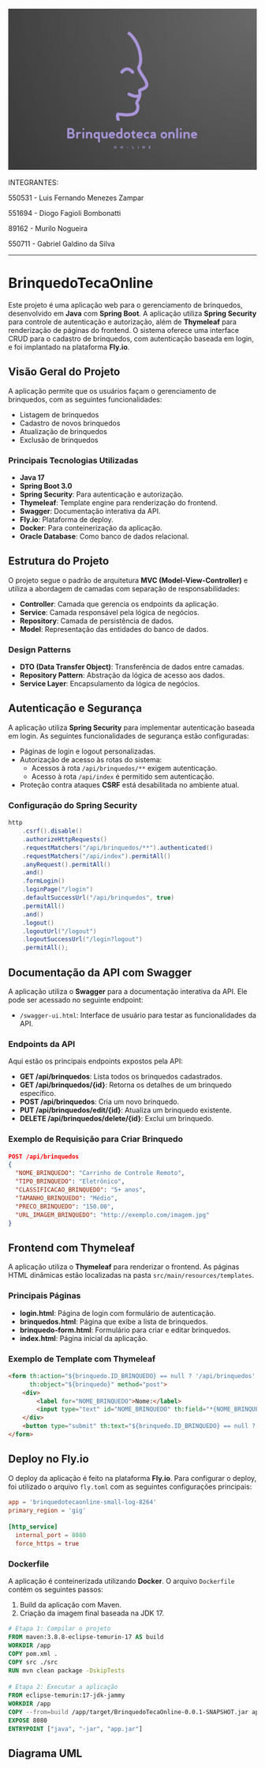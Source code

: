 ![Logo BrinquedotecaOnline](https://github.com/MuriloNogr/CheckPoint2-JavaAdvanced/blob/main/BrinquedoTeca.png)

INTEGRANTES: 

550531 - Luis Fernando Menezes Zampar

551694 - Diogo Fagioli Bombonatti

89162 - Murilo Nogueira

550711 - Gabriel Galdino da Silva

------------------------------------------

# BrinquedoTecaOnline

Este projeto é uma aplicação web para o gerenciamento de brinquedos, desenvolvido em **Java** com **Spring Boot**. A aplicação utiliza **Spring Security** para controle de autenticação e autorização, além de **Thymeleaf** para renderização de páginas do frontend. O sistema oferece uma interface CRUD para o cadastro de brinquedos, com autenticação baseada em login, e foi implantado na plataforma **Fly.io**.

## Visão Geral do Projeto

A aplicação permite que os usuários façam o gerenciamento de brinquedos, com as seguintes funcionalidades:

- Listagem de brinquedos
- Cadastro de novos brinquedos
- Atualização de brinquedos
- Exclusão de brinquedos

### Principais Tecnologias Utilizadas

- **Java 17**
- **Spring Boot 3.0**
- **Spring Security**: Para autenticação e autorização.
- **Thymeleaf**: Template engine para renderização do frontend.
- **Swagger**: Documentação interativa da API.
- **Fly.io**: Plataforma de deploy.
- **Docker**: Para conteinerização da aplicação.
- **Oracle Database**: Como banco de dados relacional.

## Estrutura do Projeto

O projeto segue o padrão de arquitetura **MVC (Model-View-Controller)** e utiliza a abordagem de camadas com separação de responsabilidades:

- **Controller**: Camada que gerencia os endpoints da aplicação.
- **Service**: Camada responsável pela lógica de negócios.
- **Repository**: Camada de persistência de dados.
- **Model**: Representação das entidades do banco de dados.

### Design Patterns

- **DTO (Data Transfer Object)**: Transferência de dados entre camadas.
- **Repository Pattern**: Abstração da lógica de acesso aos dados.
- **Service Layer**: Encapsulamento da lógica de negócios.

## Autenticação e Segurança

A aplicação utiliza **Spring Security** para implementar autenticação baseada em login. As seguintes funcionalidades de segurança estão configuradas:

- Páginas de login e logout personalizadas.
- Autorização de acesso às rotas do sistema: 
    - Acessos à rota `/api/brinquedos/**` exigem autenticação.
    - Acesso à rota `/api/index` é permitido sem autenticação.
- Proteção contra ataques **CSRF** está desabilitada no ambiente atual.
  
### Configuração do Spring Security

```java
http
    .csrf().disable()
    .authorizeHttpRequests()
    .requestMatchers("/api/brinquedos/**").authenticated()
    .requestMatchers("/api/index").permitAll()
    .anyRequest().permitAll()
    .and()
    .formLogin()
    .loginPage("/login")
    .defaultSuccessUrl("/api/brinquedos", true)
    .permitAll()
    .and()
    .logout()
    .logoutUrl("/logout")
    .logoutSuccessUrl("/login?logout")
    .permitAll();
```

## Documentação da API com Swagger

A aplicação utiliza o **Swagger** para a documentação interativa da API. Ele pode ser acessado no seguinte endpoint:

- `/swagger-ui.html`: Interface de usuário para testar as funcionalidades da API.

### Endpoints da API

Aqui estão os principais endpoints expostos pela API:

- **GET /api/brinquedos**: Lista todos os brinquedos cadastrados.
- **GET /api/brinquedos/{id}**: Retorna os detalhes de um brinquedo específico.
- **POST /api/brinquedos**: Cria um novo brinquedo.
- **PUT /api/brinquedos/edit/{id}**: Atualiza um brinquedo existente.
- **DELETE /api/brinquedos/delete/{id}**: Exclui um brinquedo.

### Exemplo de Requisição para Criar Brinquedo

```json
POST /api/brinquedos
{
  "NOME_BRINQUEDO": "Carrinho de Controle Remoto",
  "TIPO_BRINQUEDO": "Eletrônico",
  "CLASSIFICACAO_BRINQUEDO": "5+ anos",
  "TAMANHO_BRINQUEDO": "Médio",
  "PRECO_BRINQUEDO": "150.00",
  "URL_IMAGEM_BRINQUEDO": "http://exemplo.com/imagem.jpg"
}
```

## Frontend com Thymeleaf

A aplicação utiliza o **Thymeleaf** para renderizar o frontend. As páginas HTML dinâmicas estão localizadas na pasta `src/main/resources/templates`.

### Principais Páginas

- **login.html**: Página de login com formulário de autenticação.
- **brinquedos.html**: Página que exibe a lista de brinquedos.
- **brinquedo-form.html**: Formulário para criar e editar brinquedos.
- **index.html**: Página inicial da aplicação.

### Exemplo de Template com Thymeleaf

```html
<form th:action="${brinquedo.ID_BRINQUEDO} == null ? '/api/brinquedos' : '/api/brinquedos/edit/' + ${brinquedo.ID_BRINQUEDO}"
      th:object="${brinquedo}" method="post">
    <div>
        <label for="NOME_BRINQUEDO">Nome:</label>
        <input type="text" id="NOME_BRINQUEDO" th:field="*{NOME_BRINQUEDO}" required>
    </div>
    <button type="submit" th:text="${brinquedo.ID_BRINQUEDO} == null ? 'Adicionar' : 'Salvar'"></button>
</form>
```

## Deploy no Fly.io

O deploy da aplicação é feito na plataforma **Fly.io**. Para configurar o deploy, foi utilizado o arquivo `fly.toml` com as seguintes configurações principais:

```toml
app = 'brinquedotecaonline-small-log-8264'
primary_region = 'gig'

[http_service]
  internal_port = 8080
  force_https = true
```

### Dockerfile

A aplicação é conteinerizada utilizando **Docker**. O arquivo `Dockerfile` contém os seguintes passos:

1. Build da aplicação com Maven.
2. Criação da imagem final baseada na JDK 17.

```dockerfile
# Etapa 1: Compilar o projeto
FROM maven:3.8.8-eclipse-temurin-17 AS build
WORKDIR /app
COPY pom.xml .
COPY src ./src
RUN mvn clean package -DskipTests

# Etapa 2: Executar a aplicação
FROM eclipse-temurin:17-jdk-jammy
WORKDIR /app
COPY --from=build /app/target/BrinquedoTecaOnline-0.0.1-SNAPSHOT.jar app.jar
EXPOSE 8080
ENTRYPOINT ["java", "-jar", "app.jar"]
```

## Diagrama UML
